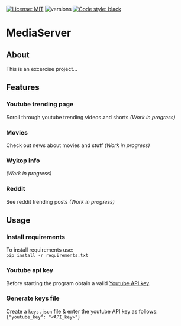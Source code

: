 [![License: MIT](https://img.shields.io/badge/License-MIT-yellow.svg)](https://opensource.org/licenses/MIT)
![versions](https://img.shields.io/pypi/pyversions/pybadges.svg)
[![Code style: black](https://img.shields.io/badge/code%20style-black-000000.svg)](https://github.com/psf/black)

# MediaServer

## About
This is an excercise project...

## Features

### Youtube trending page
Scroll through youtube trending videos and shorts *(Work in progress)*

### Movies
Check out news about movies and stuff *(Work in progress)*

### Wykop info
*(Work in progress)*

### Reddit
See reddit trending posts *(Work in progress)*

## Usage

### Install requirements
To install requirements use: <br>
`pip install -r requirements.txt`

### Youtube api key
Before starting the program obtain a valid [Youtube API key](https://developers.google.com/youtube/v3).

### Generate keys file
Create a `keys.json` file & enter the youtube API key as follows:
`{"youtube_key": "<API_key>"}`

